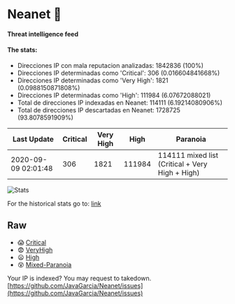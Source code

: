 # Neanet :hocho:
#### Threat intelligence feed
#### The stats:

- Direcciones IP con mala reputacion analizadas: 1842836 (100%)
- Direcciones IP determinadas como 'Critical':  306 (0.016604841668%)
- Direcciones IP determinadas como 'Very High':  1821 (0.0988150871808%)
- Direcciones IP determinadas como 'High':  111984 (6.07672088021)
- Total de direcciones IP indexadas en Neanet:  114111 (6.19214080906%)
- Total de direcciones IP descartadas en Neanet:  1728725 (93.8078591909%)

| Last Update | Critical | Very High | High | Paranoia |
| --- | --- | --- | --- | --- |
| 2020-09-09 02:01:48 | 306 | 1821 | 111984 | 114111 mixed list (Critical + Very High + High)|

![Stats](https://docs.google.com/spreadsheets/d/e/2PACX-1vSnaNMIXVabIpDJjufMlzH7poXnshF3mgd8Is1g9ytUEzVsP5my4Trn8f-xkoLLQ38xpL3HtmUexLo6/pubchart?oid=501124687&format=image)

For the historical stats go to: [link](/stats.csv)
## Raw
- :scream: [Critical](https://raw.githubusercontent.com/JavaGarcia/Neanet/master/blacklists/neanet_critical.txt)
- :fearful: [VeryHigh](https://raw.githubusercontent.com/JavaGarcia/Neanet/master/blacklists/neanet_veryHigh.txtt)
- :frowning: [High](https://raw.githubusercontent.com/JavaGarcia/Neanet/master/blacklists/neanet_high.txt)
- :dizzy_face: [Mixed-Paranoia](https://raw.githubusercontent.com/JavaGarcia/Neanet/master/blacklists/neanet_all.txt)


Your IP is indexed? You may request to takedown. [https://github.com/JavaGarcia/Neanet/issues](https://github.com/JavaGarcia/Neanet/issues)











































































































































































































































































































































































































































































































































































































































































